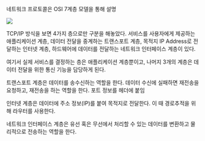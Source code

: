 네트워크 프로토콜은 OSI 7계층 모델을 통해 설명

<image src = "image/osi.jpg">

TCP/IP 방식을 보면 4가지 층으로만 구분을 해놓았다. 서비스를 사용자에게 제공하는 애플리케이션 계층, 데이터 전달을 중계하는 트랜스포트 계층, 목적지 IP Address로 전달하는 인터넷 계층, 하드웨어에 데이터를 전달하는 네트워크 인터페이스 계층이 있다. 

여기서 실제 서비스를 결정하는 층은 애플리케이션 계층뿐이고, 나머지 3개의 계층은 데이터 전달을 위한 통신 기능을 담당하게 된다.

트랜스포트 계층은 데이터를 송수신하는 역할을 한다. 데이터 수신에 실패하면 재전송을 요청하고, 재전송을 하는 역할을 한다. 포트 정보를 헤더에 붙임

인터넷 계층은 데이터에 주소 정보(IP)를 붙여 목적지로 전달한다. 이 때 경로추적을 위해 라우터를 사용한다.

네트워크 인터페이스 계층은 유선 혹은 무선에서 처리할 수 있는 데이터를 변환하고 물리적으로 전송하는 역할을 한다.